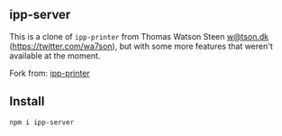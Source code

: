 ## ipp-server

This is a clone of `ipp-printer` from Thomas Watson Steen <w@tson.dk> (https://twitter.com/wa7son), but with some more features that weren't available at the moment.

Fork from: [ipp-printer](https://github.com/watson/ipp-printer)

## Install

```sh
npm i ipp-server
```
